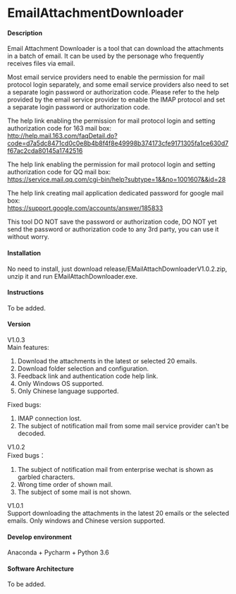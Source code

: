 # EmailAttachmentDownloader

#### Description

Email Attachment Downloader is a tool that can download the attachments in a batch of email. It can be used by the personage who frequently receives files via email.  

Most email service providers need to enable the permission for mail protocol login separately, and some email service providers also need to set a separate login password or authorization code. Please refer to the help provided by the email service provider to enable the IMAP protocol and set a separate login password or authorization code.  

The help link enabling the permission for mail protocol login and setting authorization code for 163 mail box:  
http://help.mail.163.com/faqDetail.do?code=d7a5dc8471cd0c0e8b4b8f4f8e49998b374173cfe9171305fa1ce630d7f67ac2cda80145a1742516  

The help link enabling the permission for mail protocol login and setting authorization code for QQ mail box:  
https://service.mail.qq.com/cgi-bin/help?subtype=1&&no=1001607&&id=28  

The help link creating mail application dedicated password for google mail box:   
https://support.google.com/accounts/answer/185833  

This tool DO NOT save the password or authorization code, DO NOT yet send the password or authorization code to any 3rd party, you can use it without worry.  

#### Installation

No need to install, just download release/EMailAttachDownloaderV1.0.2.zip, unzip it and run EMailAttachDownloader.exe.  

#### Instructions

To be added.

#### Version

V1.0.3  
Main features:  
1) Download the attachments in the latest or selected 20 emails.  
2) Download folder selection and configuration.  
3) Feedback link and authentication code help link.  
4) Only Windows OS supported.  
5) Only Chinese language supported.  

Fixed bugs:  
1) IMAP connection lost.  
2) The subject of notification mail from some mail service provider can't be decoded.  

V1.0.2  
Fixed bugs：  
1) The subject of notification mail from enterprise wechat is shown as garbled characters.  
2) Wrong time order of shown mail.  
3) The subject of some mail is not shown.  

V1.0.1  
Support downloading the attachments in the latest 20 emails or the selected emails. Only windows and Chinese version supported.

#### Develop environment

Anaconda + Pycharm + Python 3.6 

#### Software Architecture

To be added.

